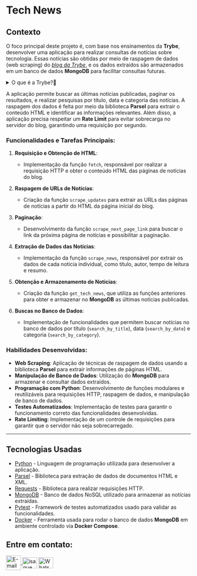 # Tech News

## Contexto

O foco principal deste projeto é, com base nos ensinamentos da **Trybe**, desenvolver uma aplicação para realizar consultas de notícias sobre tecnologia. Essas notícias são obtidas por meio de raspagem de dados (web scraping) do [_blog da Trybe_](https://blog.betrybe.com), e os dados extraídos são armazenados em um banco de dados **MongoDB** para facilitar consultas futuras.

<details>
  <summary>O que é a Trybe?🤔</summary>
  A Trybe é uma escola de desenvolvimento web genuinamente comprometida com o sucesso profissional de seus estudantes. Com o Modelo de Sucesso Compartilhado (MSC) oferecido pela Trybe Fintech, uma instituição financeira autorizada pelo Banco Central do Brasil, os alunos têm a opção de pagar apenas quando estiverem trabalhando.
</details>

A aplicação permite buscar as últimas notícias publicadas, paginar os resultados, e realizar pesquisas por título, data e categoria das notícias. A raspagem dos dados é feita por meio da biblioteca **Parsel** para extrair o conteúdo HTML e identificar as informações relevantes. Além disso, a aplicação precisa respeitar um **Rate Limit** para evitar sobrecarga no servidor do blog, garantindo uma requisição por segundo.

### Funcionalidades e Tarefas Principais:

1. **Requisição e Obtenção de HTML**:
   - Implementação da função `fetch`, responsável por realizar a requisição HTTP e obter o conteúdo HTML das páginas de notícias do blog.

2. **Raspagem de URLs de Notícias**:
   - Criação da função `scrape_updates` para extrair as URLs das páginas de notícias a partir do HTML da página inicial do blog.

3. **Paginação**:
   - Desenvolvimento da função `scrape_next_page_link` para buscar o link da próxima página de notícias e possibilitar a paginação.

4. **Extração de Dados das Notícias**:
   - Implementação da função `scrape_news`, responsável por extrair os dados de cada notícia individual, como título, autor, tempo de leitura e resumo.

5. **Obtenção e Armazenamento de Notícias**:
   - Criação da função `get_tech_news`, que utiliza as funções anteriores para obter e armazenar no **MongoDB** as últimas notícias publicadas.

6. **Buscas no Banco de Dados**:
   - Implementação de funcionalidades que permitem buscar notícias no banco de dados por título (`search_by_title`), data (`search_by_date`) e categoria (`search_by_category`).

### Habilidades Desenvolvidas:
- **Web Scraping**: Aplicação de técnicas de raspagem de dados usando a biblioteca **Parsel** para extrair informações de páginas HTML.
- **Manipulação de Banco de Dados**: Utilização do **MongoDB** para armazenar e consultar dados extraídos.
- **Programação com Python**: Desenvolvimento de funções modulares e reutilizáveis para requisições HTTP, raspagem de dados, e manipulação de banco de dados.
- **Testes Automatizados**: Implementação de testes para garantir o funcionamento correto das funcionalidades desenvolvidas.
- **Rate Limiting**: Implementação de um controle de requisições para garantir que o servidor não seja sobrecarregado.

---

## Tecnologias Usadas

- [Python](https://www.python.org/) - Linguagem de programação utilizada para desenvolver a aplicação.
- [Parsel](https://parsel.readthedocs.io/) - Biblioteca para extração de dados de documentos HTML e XML.
- [Requests](https://docs.python-requests.org/en/latest/) - Biblioteca para realizar requisições HTTP.
- [MongoDB](https://www.mongodb.com/) - Banco de dados NoSQL utilizado para armazenar as notícias extraídas.
- [Pytest](https://docs.pytest.org/en/6.2.x/) - Framework de testes automatizados usado para validar as funcionalidades.
- [Docker](https://www.docker.com/) - Ferramenta usada para rodar o banco de dados **MongoDB** em ambiente controlado via **Docker Compose**.

## Entre em contato:
<a href="mailto:zazac3179@gmail.com" target="_blank">
  <img align="center" src="https://img.shields.io/badge/Gmail-D14836?style=for-the-badge&logo=gmail&logoColor=white" alt="E-mail" height="40" width="auto" />
</a>
<a href="https://www.linkedin.com/in/isaque-s-oliveira/" target="blank"><img align="center" src="https://raw.githubusercontent.com/rahuldkjain/github-profile-readme-generator/master/src/images/icons/Social/linked-in-alt.svg" alt="isaque oliveira" height="30" width="40" /></a>
<a href="https://wa.me/5574981510614" target="blank"><img align="center" src="https://raw.githubusercontent.com/rahuldkjain/github-profile-readme-generator/master/src/images/icons/Social/whatsapp.svg" alt="WhatsApp" height="30" width="40" /></a>
